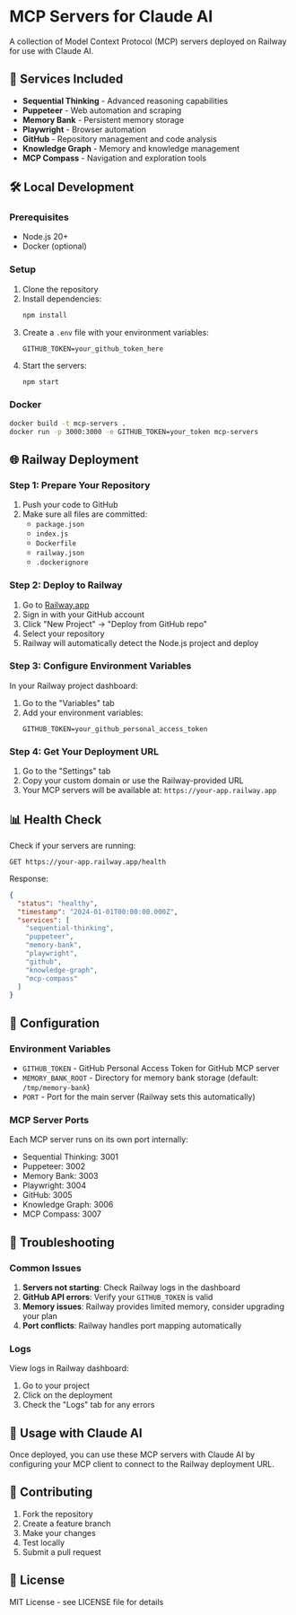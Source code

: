 # MCP Servers for Claude AI

A collection of Model Context Protocol (MCP) servers deployed on Railway for use with Claude AI.

## 🚀 Services Included

- **Sequential Thinking** - Advanced reasoning capabilities
- **Puppeteer** - Web automation and scraping
- **Memory Bank** - Persistent memory storage
- **Playwright** - Browser automation
- **GitHub** - Repository management and code analysis
- **Knowledge Graph** - Memory and knowledge management
- **MCP Compass** - Navigation and exploration tools

## 🛠️ Local Development

### Prerequisites
- Node.js 20+
- Docker (optional)

### Setup
1. Clone the repository
2. Install dependencies:
   ```bash
   npm install
   ```
3. Create a `.env` file with your environment variables:
   ```env
   GITHUB_TOKEN=your_github_token_here
   ```
4. Start the servers:
   ```bash
   npm start
   ```

### Docker
```bash
docker build -t mcp-servers .
docker run -p 3000:3000 -e GITHUB_TOKEN=your_token mcp-servers
```

## 🌐 Railway Deployment

### Step 1: Prepare Your Repository
1. Push your code to GitHub
2. Make sure all files are committed:
   - `package.json`
   - `index.js`
   - `Dockerfile`
   - `railway.json`
   - `.dockerignore`

### Step 2: Deploy to Railway
1. Go to [Railway.app](https://railway.app)
2. Sign in with your GitHub account
3. Click "New Project" → "Deploy from GitHub repo"
4. Select your repository
5. Railway will automatically detect the Node.js project and deploy

### Step 3: Configure Environment Variables
In your Railway project dashboard:
1. Go to the "Variables" tab
2. Add your environment variables:
   ```
   GITHUB_TOKEN=your_github_personal_access_token
   ```

### Step 4: Get Your Deployment URL
1. Go to the "Settings" tab
2. Copy your custom domain or use the Railway-provided URL
3. Your MCP servers will be available at: `https://your-app.railway.app`

## 📊 Health Check

Check if your servers are running:
```
GET https://your-app.railway.app/health
```

Response:
```json
{
  "status": "healthy",
  "timestamp": "2024-01-01T00:00:00.000Z",
  "services": [
    "sequential-thinking",
    "puppeteer",
    "memory-bank",
    "playwright",
    "github",
    "knowledge-graph",
    "mcp-compass"
  ]
}
```

## 🔧 Configuration

### Environment Variables
- `GITHUB_TOKEN` - GitHub Personal Access Token for GitHub MCP server
- `MEMORY_BANK_ROOT` - Directory for memory bank storage (default: `/tmp/memory-bank`)
- `PORT` - Port for the main server (Railway sets this automatically)

### MCP Server Ports
Each MCP server runs on its own port internally:
- Sequential Thinking: 3001
- Puppeteer: 3002
- Memory Bank: 3003
- Playwright: 3004
- GitHub: 3005
- Knowledge Graph: 3006
- MCP Compass: 3007

## 🐛 Troubleshooting

### Common Issues

1. **Servers not starting**: Check Railway logs in the dashboard
2. **GitHub API errors**: Verify your `GITHUB_TOKEN` is valid
3. **Memory issues**: Railway provides limited memory, consider upgrading your plan
4. **Port conflicts**: Railway handles port mapping automatically

### Logs
View logs in Railway dashboard:
1. Go to your project
2. Click on the deployment
3. Check the "Logs" tab for any errors

## 📝 Usage with Claude AI

Once deployed, you can use these MCP servers with Claude AI by configuring your MCP client to connect to the Railway deployment URL.

## 🤝 Contributing

1. Fork the repository
2. Create a feature branch
3. Make your changes
4. Test locally
5. Submit a pull request

## 📄 License

MIT License - see LICENSE file for details 